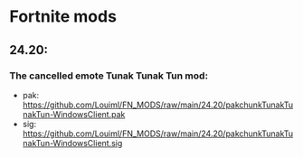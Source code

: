 # Fortnite mods

## 24.20:
### The cancelled emote Tunak Tunak Tun mod:
- pak: https://github.com/Louiml/FN_MODS/raw/main/24.20/pakchunkTunakTunakTun-WindowsClient.pak
- sig: https://github.com/Louiml/FN_MODS/raw/main/24.20/pakchunkTunakTunakTun-WindowsClient.sig
